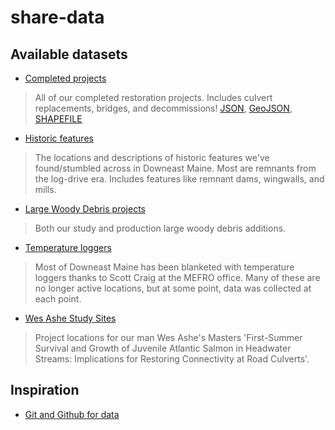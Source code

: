 share-data
==========

Available datasets
------------------

- [Completed projects](https://github.com/salmonhabitat/share-data/blob/master/data/completedProjects.geojson)
> All of our completed restoration projects. Includes culvert replacements, bridges, and decommissions! [JSON](http://jacques.cartodb.com/api/v2/sql?q=SELECT%20*%20FROM%20crossings), [GeoJSON](http://jacques.cartodb.com/api/v2/sql?q=SELECT%20*%20FROM%20crossings&format=geojson), [SHAPEFILE](http://jacques.cartodb.com/api/v2/sql?q=SELECT%20*%20FROM%20crossings&format=shp)

- [Historic features](https://github.com/salmonhabitat/share-data/blob/master/data/historicFeatures.geojson)
> The locations and descriptions of historic features we've found/stumbled across in Downeast Maine. Most are remnants from the log-drive era. Includes features like remnant dams, wingwalls, and mills.

- [Large Woody Debris projects](https://github.com/salmonhabitat/share-data/blob/master/data/largeWoodyDebris.geojson)
> Both our study and production large woody debris additions.

- [Temperature loggers](https://github.com/salmonhabitat/share-data/blob/master/data/loggers.geojson)
> Most of Downeast Maine has been blanketed with temperature loggers thanks to Scott Craig at the MEFRO office. Many of these are no longer active locations, but at some point, data was collected at each point.

- [Wes Ashe Study Sites](https://github.com/salmonhabitat/share-data/blob/master/data/wesAsheStudySites.geojson)
> Project locations for our man Wes Ashe's Masters 'First-Summer Survival and Growth of Juvenile Atlantic Salmon in Headwater Streams: Implications for Restoring Connectivity at Road Culverts'.


Inspiration
-----------

- [Git and Github for data](http://blog.okfn.org/2013/07/02/git-and-github-for-data/)
